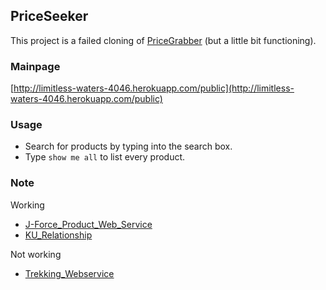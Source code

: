 ## PriceSeeker

This project is a failed cloning of [PriceGrabber](http://www.pricegrabber.com) (but a little bit functioning). 


### Mainpage
[http://limitless-waters-4046.herokuapp.com/public](http://limitless-waters-4046.herokuapp.com/public)


### Usage
* Search for products by typing into the search box.
* Type ```show me all``` to list every product.


### Note
Working
* [J-Force_Product_Web_Service](http://se.cpe.ku.ac.th/wiki/index.php/J-Force_Product_Web_Service)
* [KU_Relationship](http://se.cpe.ku.ac.th/wiki/index.php/KU_Relationship)

Not working
* [Trekking_Webservice](https://github.com/Termchai/Trekking_Webservice)

